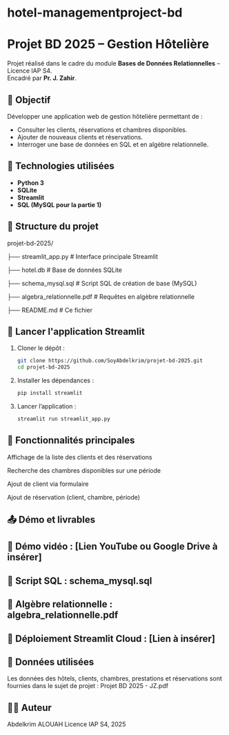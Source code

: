 # hotel-managementproject-bd
# Projet BD 2025 – Gestion Hôtelière

Projet réalisé dans le cadre du module **Bases de Données Relationnelles** – Licence IAP S4.  
Encadré par **Pr. J. Zahir**.

## 🎯 Objectif

Développer une application web de gestion hôtelière permettant de :
- Consulter les clients, réservations et chambres disponibles.
- Ajouter de nouveaux clients et réservations.
- Interroger une base de données en SQL et en algèbre relationnelle.

## 🧱 Technologies utilisées

- **Python 3**
- **SQLite**
- **Streamlit**
- **SQL (MySQL pour la partie 1)**

## 📂 Structure du projet

projet-bd-2025/

├── streamlit_app.py # Interface principale Streamlit

├── hotel.db # Base de données SQLite

├── schema_mysql.sql # Script SQL de création de base (MySQL)

├── algebra_relationnelle.pdf # Requêtes en algèbre relationnelle

├── README.md # Ce fichier

## 🚀 Lancer l'application Streamlit

1. Cloner le dépôt :
   ```bash
   git clone https://github.com/SoyAbdelkrim/projet-bd-2025.git
   cd projet-bd-2025

2. Installer les dépendances :
   ```bash
   pip install streamlit

3. Lancer l’application :
    ```bash
    streamlit run streamlit_app.py

## 📝 Fonctionnalités principales

Affichage de la liste des clients et des réservations

Recherche des chambres disponibles sur une période

Ajout de client via formulaire

Ajout de réservation (client, chambre, période)

## 📤 Démo et livrables

## 🎥 Démo vidéo : [Lien YouTube ou Google Drive à insérer]

## 📁 Script SQL : schema_mysql.sql

## 📄 Algèbre relationnelle : algebra_relationnelle.pdf

## 🔗 Déploiement Streamlit Cloud : [Lien à insérer]

## 📅 Données utilisées

Les données des hôtels, clients, chambres, prestations et réservations sont fournies dans le sujet de projet :
Projet BD 2025 - JZ.pdf

## 👨‍💻 Auteur

Abdelkrim ALOUAH
Licence IAP S4, 2025
